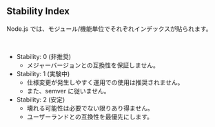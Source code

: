 ## Stability Index

Node.js では、モジュール/機能単位でそれぞれインデックスが貼られます。

<br />

* Stability: 0 (非推奨)
  * メジャーバージョンとの互換性を保証しません。
* Stability: 1 (実験中)
  * 仕様変更が発生しやすく運用での使用は推奨されません。
  * また、semver に従いません。
* Stability: 2 (安定)
  * 壊れる可能性は必要でない限りあり得ません。
  * ユーザーランドとの互換性を最優先にします。
